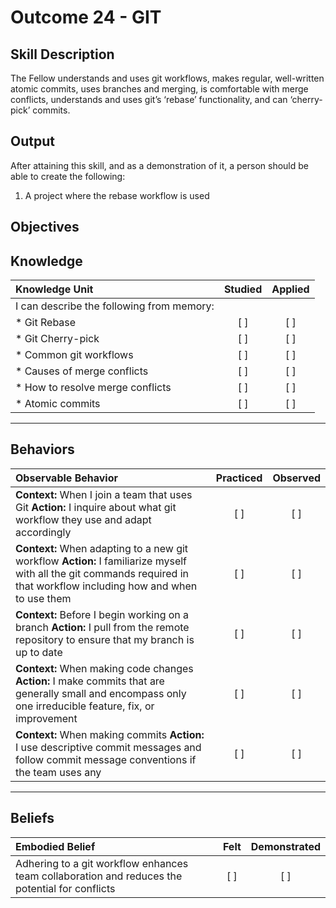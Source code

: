 # Outcome 24 - GIT

**Skill Description**
----------
The Fellow understands and uses git workflows, makes regular, well-written atomic commits, uses branches and merging, is comfortable with merge conflicts, understands and uses git’s ‘rebase’ functionality, and can ‘cherry-pick’ commits.

**Output**
----------
After attaining this skill, and as a demonstration of it, a person should be able to create the following:

1. A project where the rebase workflow is used


**Objectives**
----------
## **Knowledge**


| Knowledge Unit   |      Studied      | Applied |
|:-------------|:------------------:|:--------:|
| I can describe the following from memory: | | |
| * Git Rebase | [ ] | [ ]  |
| * Git Cherry-pick     | [ ] | [ ]  |
| * Common git workflows     | [ ] | [ ]  |
| * Causes of merge conflicts     | [ ] | [ ]  |
| * How to resolve merge conflicts     | [ ] | [ ]  |
| * Atomic commits     | [ ] | [ ]  |


----------


## **Behaviors**

| Observable Behavior   |      Practiced      | Observed |
|:-------------|:------------------:|:--------:|
| **Context:** When I join a team that uses Git **Action:** I inquire about what git workflow they use and adapt accordingly | [ ] | [ ]  |
| **Context:** When adapting to a new git workflow **Action:** I familiarize myself with all the git commands required in that workflow including how and when to use them  | [ ] | [ ]  |
| **Context:** Before I begin working on a branch **Action:** I pull from the remote repository to ensure that my branch is up to date | [ ] | [ ]  |
| **Context:** When making code changes **Action:** I make commits that are generally small and encompass only one irreducible feature, fix, or improvement | [ ] | [ ]  |
| **Context:** When making commits **Action:** I use descriptive commit messages and follow commit message conventions if the team uses any | [ ] | [ ]  |



----------


## **Beliefs**


| Embodied Belief   |      Felt      | Demonstrated |
|:-------------|:------------------:|:--------:|
| Adhering to a git workflow enhances team collaboration and reduces the potential for conflicts | [ ] | [ ]  |

